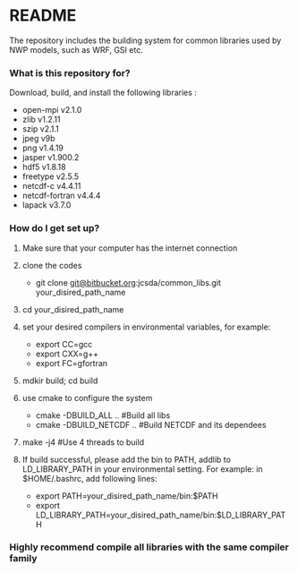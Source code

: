 # README #

The repository includes the building system for common libraries used by NWP models, such as WRF, GSI etc.

### What is this repository for? ###

Download, build, and install the following libraries :

* open-mpi v2.1.0
* zlib v1.2.11
* szip v2.1.1
* jpeg v9b
* png v1.4.19
* jasper v1.900.2 
* hdf5 v1.8.18
* freetype v2.5.5
* netcdf-c v4.4.11
* netcdf-fortran v4.4.4
* lapack v3.7.0

### How do I get set up? ###

1. Make sure that your computer has the internet connection

2. clone the codes

   * git clone git@bitbucket.org:jcsda/common\_libs.git your\_disired\_path\_name
  
3. cd your\_disired\_path\_name

4. set your desired compilers in environmental variables, for example:

   * export CC=gcc
   * export CXX=g++
   * export FC=gfortran
  
5. mdkir build; cd build

6. use cmake to configure the system

   * cmake -DBUILD\_ALL ..                  \#Build all libs
   * cmake -DBUILD\_NETCDF ..               \#Build NETCDF and its dependees

7. make -j4                                  \#Use 4 threads to build

8. If build successful, please add the bin to PATH, addlib to LD\_LIBRARY\_PATH in your environmental setting. For example: in $HOME/.bashrc, add following lines:

   * export PATH=your\_disired\_path_name/bin:$PATH
   * export LD\_LIBRARY\_PATH=your\_disired\_path\_name/bin:$LD\_LIBRARY\_PATH
  
### Highly recommend compile all libraries with the same compiler family ###